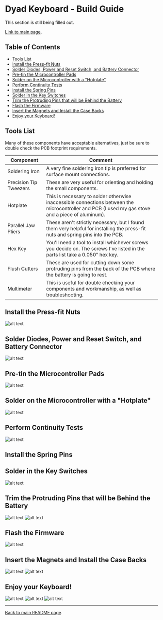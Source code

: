 # Dyad Keyboard - Build Guide
This section is still being filled out. 

[Link to main page](https://github.com/dyad-keeb/zmk-config-dyad/tree/main/README.md).

## Table of Contents
- [Tools List](#tools-list)
- [Install the Press-fit Nuts](#press-nuts)
- [Solder Diodes, Power and Reset Switch, and Battery Connector](#pre-stove-solder)
- [Pre-tin the Microcontroller Pads](#microcontroller-pretin)
- [Solder on the Microcontroller with a "Hotplate"](#stove-time)
- [Perform Continuity Tests](#continuity-tests)
- [Install the Spring Pins](#spring-pins)
- [Solder in the Key Switches](#key-switches)
- [Trim the Protruding Pins that will be Behind the Battery](#pin-trim)
- [Flash the Firmware](#firmware-flash)
- [Insert the Magnets and Install the Case Backs](#install-case)
- [Enjoy your Keyboard!](#enjoy)

## Tools List
Many of these components have acceptable alternatives, just be sure to double check the PCB footprint requirements.

| Component | Comment |
|-----------|-------------|
| Soldering Iron | A very fine soldering iron tip is preferred for surface mount connections. |
| Precision Tip Tweezers | These are very useful for orienting and holding the small components. |
| Hotplate | This is necessary to solder otherwise inaccessible connections between the microcontroller and PCB (I used my gas stove and a piece of aluminum). |
| Parallel Jaw Pliers | These aren't strictly necessary, but I found them very helpful for installing the press-fit nuts and spring pins into the PCB. |
| Hex Key | You'll need a tool to install whichever screws you decide on. The screws I've listed in the parts list take a 0.050" hex key. |
| Flush Cutters | These are used for cutting down some protruding pins from the back of the PCB where the battery is going to rest. |
| Multimeter | This is useful for double checking your components and workmanship, as well as troubleshooting. |

## Install the Press-fit Nuts

![alt text](images/press-nuts.png)


## Solder Diodes, Power and Reset Switch, and Battery Connector

![alt text](images/hand-solder-pre-board-2.png)


## Pre-tin the Microcontroller Pads

![alt text](images/hand-solder-pre-board.png)


## Solder on the Microcontroller with a "Hotplate"

![alt text](images/solder-stove-temp.png)


## Perform Continuity Tests

![alt text](images/post-board-solder-continuity-tests.png)


## Install the Spring Pins



## Solder in the Key Switches

![alt text](images/first-look-with-keys.png)


## Trim the Protruding Pins that will be Behind the Battery

![alt text](images/pins-pre-trim.png)
![alt text](images/pins-post-trim.png)


## Flash the Firmware

![alt text](images/ready-for-case-back.png)


## Insert the Magnets and Install the Case Backs

![alt text](images/case-print-post-desupporting.png)
![alt text](images/dyad-bottom.png)


## Enjoy your Keyboard!

![alt text](images/dyad-overview.png)
![alt text](images/dyad-back.png)
![alt text](images/dyad-stowed.png)


---

[Back to main README page](https://github.com/dyad-keeb/zmk-config-dyad/tree/main/README.md).
